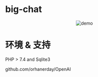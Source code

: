 # big-chat

<div align="center">

![demo](https://user-images.githubusercontent.com/119478410/222138047-cd36eaca-90e0-4304-8ef3-a627002772ee.png)

</div>

# 环境 & 支持

PHP > 7.4 and Sqlite3

github.com/orhanerday/OpenAI
